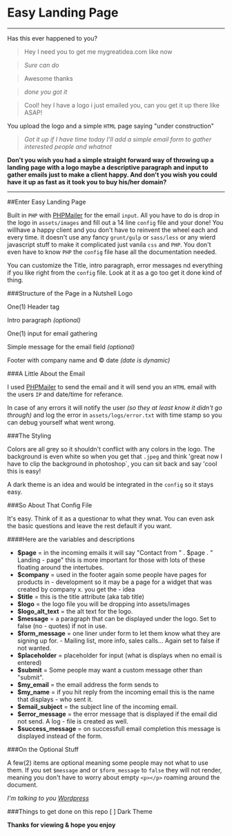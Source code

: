 Easy Landing Page
=================

---------------------
Has this ever happened to you?
> Hey I need you to get me mygreatidea.com like now

> *Sure can do*

> Awesome thanks

> *done you got it*

> Cool! hey I have a logo i just emailed you, can you get it up there like ASAP!

You upload the logo and a simple `HTML` page saying "under construction"

> *Got it up if I have time today I'll add a simple email form to gather interested people and whatnot*

**Don't you wish you had a simple straight forward way of throwing up a landing page with a logo maybe a descriptive paragraph and input to gather emails just to make a client happy. And don't you wish you could have it up as fast as it took you to buy his/her domain?**

--------------------

##Enter Easy Landing Page

Built in `PHP` with [PHPMailer](https://github.com/PHPMailer/PHPMailer) for the email `input`. All you have to do is drop in the logo in `assets/images` and fill out a 14 line `config` file and your done!  You willhave a happy client and you don't have to reinvent the wheel each and every time.  it doesn't use any fancy `grunt/gulp` or `sass/less` or any wierd javascript stuff to make it complicated just vanila `css` and `PHP`.  You don't even have to know `PHP` the `config` file hase all the documentation needed.

You can customize the Title, intro paragraph, error messages nd everything if you like right from the `config` file. Look at it as a go too get it done kind of thing.

###Structure of the Page in a Nutshell
Logo

One(1) Header tag

Intro paragraph *(optional)*

One(1) input for email gathering

Simple message for the email field *(optional)*

Footer with company name and &copy; date *(date is dynamic)*

###A Little About the Email

I used [PHPMailer](https://github.com/PHPMailer/PHPMailer) to send the email and it will send you an `HTML` email with the users `IP` and date/time for referance.

In case of any errors it will notify the user *(so they at least know it didn't go through)* and log the error in `assets/logs/error.txt` with time stamp so you can debug yourself what went wrong.

###The Styling

Colors are all grey so it shouldn't conflict with any colors in the logo. The background is even white so when you get that `.jpeg` and think 'great now I have to clip the background in photoshop`, you can sit back and say 'cool this is easy!

A dark theme is an idea and would be integrated in the `config` so it stays easy.

###So About That Config File

It's easy. Think of it as a questionar to what they wnat. You can even ask the basic questions and leave the rest default if you want.

####Here are the variables and descriptions

- **$page**           = in the incoming emails it will say "Contact from " . $page . " Landing - page" this is more important for those with lots of these floating around the intertubes.
- **$company**         = used in the footer again some people have pages for products in - development so it may be a page for a widget that was created by company x. you get the - idea
- **$title**           = this is the title attribute (aka tab title)
- **$logo**            = the logo file you will be dropping into assets/images
- **$logo_alt_text**   = the alt text for the logo.
- **$message**         = a paragraph that can be displayed under the logo. Set to false (no - quotes) if not in use.
- **$form_message**    = one liner under form to let them know what they are signing up for. - Mailing list, more info, sales calls... Again set to false if not wanted.
- **$placeholder**     = placeholder for input (what is displays when no email is entered)
- **$submit**          = Some people may want a custom message other than "submit".
- **$my_email**        = the email address the form sends to
- **$my_name**         = if you hit reply from the incoming email this is the name that displays - who sent it.
- **$email_subject**   = the subject line of the incoming email.
- **$error_message**   = the error message that is displayed if the email did not send.  A log - file is created as well.
- **$success_message** = on successfull email completion this message is displayed instead of the form.

###On the Optional Stuff

A few(2) items are optional meaning some people may not what to use them.  If you set `$message` and or `$form_message` to `false` they will not render, meaning you don't have to worry about empty `<p></p>` roaming around the document. 

*I'm talking to you [Wordpress](https://www.google.com/search?q=wordpreess+adding+empty+p+tags&rlz=1C1GIWA_enUS634US634&oq=wordpreess+adding+empty+p+tags&aqs=chrome..69i57.398822j0j1&sourceid=chrome&es_sm=93&ie=UTF-8#q=wordpress+adding+empty+p+tags)*

###Things to get done on this repo
[ ] Dark Theme


**Thanks for viewing & hope you enjoy**
